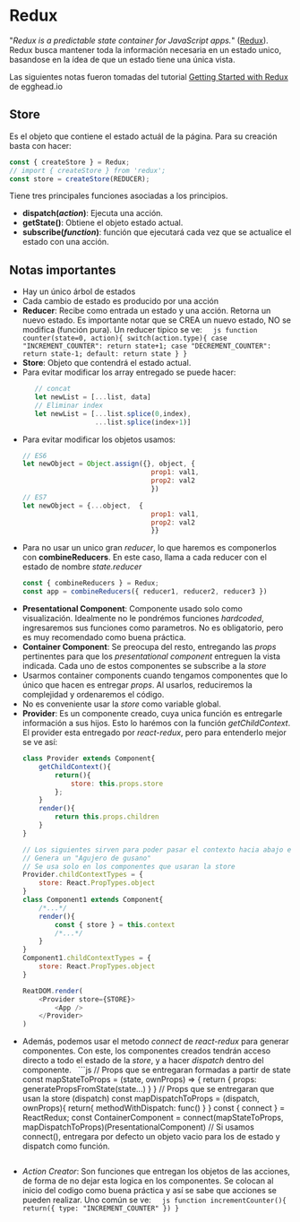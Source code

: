 # Redux
"*Redux is a predictable state container for JavaScript apps.*" ([Redux](http://redux.js.org/)).
Redux busca mantener toda la información necesaria en un estado unico, basandose en la ídea de que un estado tiene una única vista.

Las siguientes notas fueron tomadas del tutorial [Getting Started with Redux](https://egghead.io/courses/getting-started-with-redux) de egghead.io

## Store
Es el objeto que contiene el estado actuál de la página.
Para su creación basta con hacer:
```js
const { createStore } = Redux;
// import { createStore } from 'redux';
const store = createStore(REDUCER);
```
Tiene tres principales funciones asociadas a los principios.
- **dispatch(*action*)**: Ejecuta una acción.
- **getState()**: Obtiene el objeto estado actual.
- **subscribe(*function*)**:  función que ejecutará cada vez que se actualice el estado con una acción.

## Notas importantes
- Hay un único árbol de estados
- Cada cambio de estado es producido por una acción
- **Reducer**: Recibe como entrada un estado y una acción. Retorna un nuevo estado. Es importante notar que se CREA un nuevo estado, NO se modifica (función pura). Un reducer tipico se ve:
     ```js
     function counter(state=0, action){
          switch(action.type){
               case "INCREMENT_COUNTER":
                    return state+1;
               case "DECREMENT_COUNTER":
                    return state-1;
               default:
                    return state
          }
     }
     ```
- **Store**: Objeto que contendrá el estado actual.
-  Para evitar modificar los array entregado se puede hacer: 
     ```js
        // concat
        let newList = [...list, data]
        // Eliminar index
        let newList = [...list.splice(0,index), 
                       ...list.splice(index+1)]
    ```
- Para evitar modificar los objetos usamos:
    ```js
    // ES6
    let newObject = Object.assign({}, object, {
                                    prop1: val1, 
                                    prop2: val2
                                    })
    // ES7
    let newObject = {...object,  {
                                    prop1: val1, 
                                    prop2: val2
                                    }}
    ```
- Para no usar un unico gran *reducer*, lo que haremos es componerlos con **combineReducers**. En este caso, llama a cada reducer con el estado de nombre *state.reducer*
    ```js
    const { combineReducers } = Redux;
    const app = combineReducers({ reducer1, reducer2, reducer3 })
    ```
- **Presentational Component**: Componente usado solo como visualización. Idealmente no le pondrémos funciones *hardcoded*, ingresaremos sus funciones como parametros. No es obligatorio, pero es muy recomendado como buena práctica.
- **Container Component**: Se preocupa del resto, entregando las *props* pertinentes para que los *presentational component* entreguen la vista indicada. Cada uno de estos componentes se subscribe a la *store*
- Usarmos container components cuando tengamos componentes que lo único que hacen es entregar *props*. Al usarlos, reduciremos la complejidad y ordenaremos el código.
- No es conveniente usar la *store* como variable global.
- **Provider**: Es un componente creado, cuya unica función es entregarle información a sus hijos. Esto lo harémos con la función *getChildContext*. El provider esta entregado por *react-redux*, pero para entenderlo mejor se ve así:
    ```js
    class Provider extends Component{
        getChildContext(){
            return(){
                store: this.props.store
            };
        }
        render(){
            return this.props.children
        }
    }
    
    // Los siguientes sirven para poder pasar el contexto hacia abajo en el árbol
    // Genera un "Agujero de gusano"
    // Se usa solo en los componentes que usaran la store
    Provider.childContextTypes = {
        store: React.PropTypes.object
    }
    class Component1 extends Component{
        /*...*/
        render(){
            const { store } = this.context
            /*...*/
        }
    }
    Component1.childContextTypes = {
        store: React.PropTypes.object
    }
    
    ReatDOM.render(
        <Provider store={STORE}>
            <App />
        </Provider>
    )
    ```
- Además, podemos usar el metodo *connect* de *react-redux* para generar componentes. Con este, los componentes creados tendrán acceso directo a todo el estado de la *store*, y a hacer *dispatch* dentro del componente.
   ```js
   // Props que se entregaran formadas a partir de state
     const mapStateToProps = (state, ownProps) => {
        return {
            props: generatePropsFromState(state...)
        }
     }
     // Props que se entregaran que usan la store (dispatch)
     const mapDispatchToProps = (dispatch, ownProps){
        return{
            methodWithDispatch: func()
        }
     }
     const { connect } = ReactRedux;
     const ContainerComponent = connect(mapStateToProps, mapDispatchToProps)(PresentationalComponent)
     // Si usamos connect(), entregara por defecto un objeto vacio para los de estado y dispatch como función.
    ```
- *Action Creator*: Son funciones que entregan los objetos de las acciones, de forma de no dejar esta logica en los componentes. Se colocan al inicio del codigo como buena práctica y así se sabe que acciones se pueden realizar. Uno común se ve:
     ```js
     function incrementCounter(){
          return({
               type: "INCREMENT_COUNTER"
          })
     }
     ```
